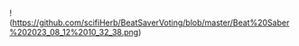 !(https://github.com/scifiHerb/BeatSaverVoting/blob/master/Beat%20Saber%202023_08_12%2010_32_38.png)
